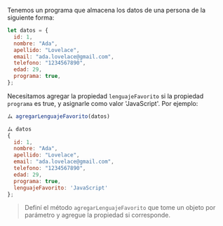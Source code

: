 Tenemos un programa que almacena los datos de una persona de la siguiente forma:

```js
let datos = {
  id: 1,
  nombre: "Ada",
  apellido: "Lovelace",
  email: "ada.lovelace@gmail.com",
  telefono: "1234567890",
  edad: 29,
  programa: true,
};
```
 
Necesitamos agregar la propiedad `lenguajeFavorito` si la propiedad `programa` es true, y asignarle como valor 'JavaScript'. Por ejemplo:

```js
ム agregarLenguajeFavorito(datos)

ム datos
{
  id: 1,
  nombre: "Ada",
  apellido: "Lovelace",
  email: "ada.lovelace@gmail.com",
  telefono: "1234567890",
  edad: 29,
  programa: true,
  lenguajeFavorito: 'JavaScript'
};
```

> Definí el método `agregarLenguajeFavorito` que tome un objeto por parámetro y agregue la propiedad si corresponde.
